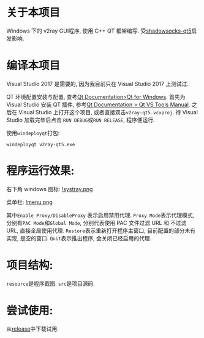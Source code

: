 # 关于本项目
Windows 下的 v2ray GUI程序, 使用 C++ QT 框架编写.
受[shadowsocks-qt5](https://github.com/shadowsocks/shadowsocks-qt5)启发影响.

# 编译本项目
Visual Studio 2017 是需要的, 因为我目前只在 Visual Studio 2017 上测试过.

QT 环境配置安装与配置, 查考[Qt Documentation>Qt for Windows](https://doc.qt.io/qt-5/windows.html).
首先为Visual Studio 安装 QT 插件, 参考[Qt Documentation > Qt VS Tools Manual](https://doc.qt.io/qtvstools/index.html).
之后在 Visual Studio 上打开这个项目, 或者直接双击`v2ray-qt5.vcxproj`. 待 Visual Studio 加载完毕后点击 `RUN DEBUG`或`RUN RELEASE`, 程序便运行.

使用`windeployqt`打包:
```
windeployqt v2ray-qt5.exe
```

# 程序运行效果:

右下角 windows 图标:
[!systray.png](https://github.com/vibiu/v2ray-qt/blob/master/resourse/systray.png)

菜单栏:
[!menu.png](https://github.com/vibiu/v2ray-qt/blob/master/resourse/menu.png)

其中`Enable Proxy/DisableProxy` 表示启用禁用代理. `Proxy Mode`表示代理模式, 分别有`PAC Mode`和`Global Mode`, 分别代表使用 PAC 文件过滤 URL 和 不过滤 URL, 直接全局使用代理. `Restore`表示重新打开程序主窗口, 目前配置的部分未有实现, 是空的窗口. `Quit`表示推出程序, 会关闭已经启用的代理.

# 项目结构:

`resource`是程序截图.
`src`是项目源码.

# 尝试使用:
从[release](https://github.com/vibiu/v2ray-qt/releases/tag/v0.1.0)中下载试用.
